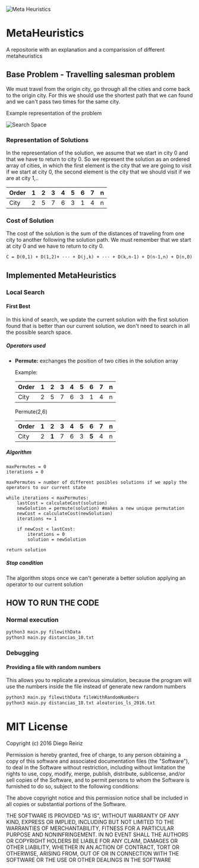 ![Meta Heuristics](https://docs.google.com/drawings/d/1GvSXJfp7RvjN4T2VtgJfQZ9LzGrHRIelw-awrcxYYVo/pub?w=249&h=101)

# MetaHeuristics

A repositorie with an explanation and a comparission of different metaheuristics

## Base Problem - Travelling salesman problem
We must travel from the origin city, go through all the cities and come back to the origin city. For this we should use the shortest path that we can found and we can't pass two times for the same city.

Example representation of the problem

![Search Space](https://docs.google.com/drawings/d/1CqxjTGnPX06tfltqM3eUIMCvVwr4fED_Np9bWlAhzjY/pub?w=469&h=302)

### Representation of Solutions

In the representation of the solution, we assume that we start in city 0 and that we have to return to city 0. So we represent the solution as an ordered array of cities, in which the first element is the city that we are going to visit if we start at city 0, the second element is the city that we should visit if we are at city 1,..

| Order  | 1   | 2   | 3   | 4   | 5   | 6   | 7   | n   |
| -----  | --- | --- | --- | --- | --- | --- | --- | --- |
| City   | 2   | 5   | 7   | 6   | 3   | 1   | 4   | n   |

### Cost of Solution

The cost of the solution is the sum of the distances of traveling from one city to another following the solution path. We must remember that we start at city 0 and we have to return to city 0.

    C = D(0,1) + D(1,2)+ ··· + D(j,k) + ··· + D(k,n-1) + D(n-1,n) + D(n,0)


## Implemented MetaHeuristics

### Local Search

#### First Best

In this kind of search, we update the current solution with the first solution found that is better than our current solution, we don't need to search in all the possible search space.

##### Operators used

- **Permute:** exchanges the position of two cities in the solution array

    Example:

    | Order  | 1   | 2   | 3   | 4   | 5   | 6   | 7   | n   |
    | -----  | --- | --- | --- | --- | --- | --- | --- | --- |
    | City   | 2   | 5   | 7   | 6   | 3   | 1   | 4   | n   |

    Permute(2,6)

    | Order  | 1   | 2   | 3   | 4   | 5   | 6   | 7   | n   |
    | -----  | --- | --- | --- | --- | --- | --- | --- | --- |
    | City   | 2   | **1**   | 7   | 6   | 3   | **5**   | 4   | n   |

##### Algorithm

```
maxPermutes = 0
iterations = 0

maxPermutes = number of different posibles solutions if we apply the operators to our current state

while iterations < maxPermutes:
    lastCost = calculateCost(solution)
    newSolution = permute(solution) #makes a new unique permutation
    newCost = calculateCost(newSolution)
    iterations += 1

    if newCost < lastCost:
        iterations = 0
        solution = newSolution

return solution

```

##### Stop condition

The algorithm stops once we can't generate a better solution applying an operator to our current solution

## HOW TO RUN THE CODE

### Normal execution

```bash
python3 main.py filewithData
python3 main.py distancias_10.txt
```

### Debugging
#### Providing a file with random numbers

This allows you to replicate a previous simulation, because the program will use the numbers inside the file instead of generate new random numbers

```bash
python3 main.py filewithData fileWithRandomNumbers
python3 main.py distancias_10.txt aleatorios_ls_2016.txt
```

# MIT License

Copyright (c) 2016 Diego Reiriz

Permission is hereby granted, free of charge, to any person obtaining a copy
of this software and associated documentation files (the "Software"), to deal
in the Software without restriction, including without limitation the rights
to use, copy, modify, merge, publish, distribute, sublicense, and/or sell
copies of the Software, and to permit persons to whom the Software is
furnished to do so, subject to the following conditions:

The above copyright notice and this permission notice shall be included in all
copies or substantial portions of the Software.

THE SOFTWARE IS PROVIDED "AS IS", WITHOUT WARRANTY OF ANY KIND, EXPRESS OR
IMPLIED, INCLUDING BUT NOT LIMITED TO THE WARRANTIES OF MERCHANTABILITY,
FITNESS FOR A PARTICULAR PURPOSE AND NONINFRINGEMENT. IN NO EVENT SHALL THE
AUTHORS OR COPYRIGHT HOLDERS BE LIABLE FOR ANY CLAIM, DAMAGES OR OTHER
LIABILITY, WHETHER IN AN ACTION OF CONTRACT, TORT OR OTHERWISE, ARISING FROM,
OUT OF OR IN CONNECTION WITH THE SOFTWARE OR THE USE OR OTHER DEALINGS IN THE
SOFTWARE
